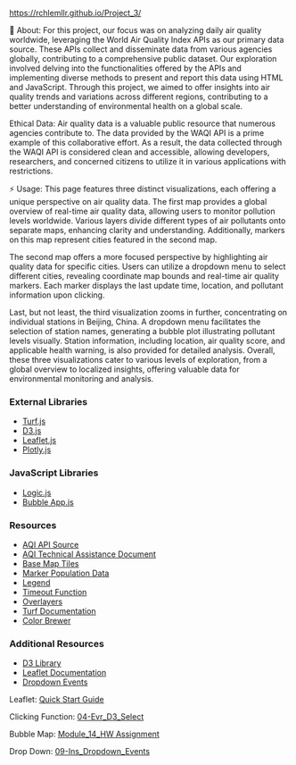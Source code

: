 https://rchlemllr.github.io/Project_3/

🔰 About: 
For this project, our focus was on analyzing daily air quality worldwide, leveraging the World Air Quality Index APIs as our primary data source. These APIs collect and disseminate data from various agencies globally, contributing to a comprehensive public dataset. Our exploration involved delving into the functionalities offered by the APIs and implementing diverse methods to present and report this data using HTML and JavaScript. Through this project, we aimed to offer insights into air quality trends and variations across different regions, contributing to a better understanding of environmental health on a global scale.

Ethical Data:
Air quality data is a valuable public resource that numerous agencies contribute to. The data provided by the WAQI API is a prime example of this collaborative effort. As a result, the data collected through the WAQI API is considered clean and accessible, allowing developers, researchers, and concerned citizens to utilize it in various applications with restrictions. 

⚡ Usage:
This page features three distinct visualizations, each offering a unique perspective on air quality data. The first map provides a global overview of real-time air quality data, allowing users to monitor pollution levels worldwide. Various layers divide different types of air pollutants onto separate maps, enhancing clarity and understanding. Additionally, markers on this map represent cities featured in the second map. 

The second map offers a more focused perspective by highlighting air quality data for specific cities. Users can utilize a dropdown menu to select different cities, revealing coordinate map bounds and real-time air quality markers. Each marker displays the last update time, location, and pollutant information upon clicking. 

Last, but not least, the third visualization zooms in further, concentrating on individual stations in Beijing, China. A dropdown menu facilitates the selection of station names, generating a bubble plot illustrating pollutant levels visually. Station information, including location, air quality score, and applicable health warning, is also provided for detailed analysis. Overall, these three visualizations cater to various levels of exploration, from a global overview to localized insights, offering valuable data for environmental monitoring and analysis.

### External Libraries

- [Turf.js](https://unpkg.com/@turf/turf@6/turf.min.js)
- [D3.js](https://d3js.org/d3.v7.min.js)
- [Leaflet.js](https://unpkg.com/leaflet/dist/leaflet.js)
- [Plotly.js](https://cdn.plot.ly/plotly-latest.min.js)

### JavaScript Libraries

- [Logic.js](./static/js/logic.js)
- [Bubble App.js](./static/js/bubble_app.js)

### Resources

- [AQI API Source](https://aqicn.org/data-platform/token-confirm/159d1cfa-a23b-441c-8774-e327495ab256)
- [AQI Technical Assistance Document](https://www.airnow.gov/sites/default/files/2020-05/aqi-technical-assistance-document-sept2018.pdf)
- [Base Map Tiles](https://aqicn.org/json-api/demo/)
- [Marker Population Data](https://aqicn.org/json-api/demo/)
- [Legend](https://leafletjs.com/examples/quick-start/)
- [Timeout Function](https://aqicn.org/json-api/demo/)
- [Overlayers](https://leafletjs.com/examples/quick-start/)
- [Turf Documentation](https://turfjs.org/docs/#featureOf)
- [Color Brewer](https://colorbrewer2.org/#type=sequential&scheme=YlOrRd&n=6)


### Additional Resources

- [D3 Library](https://d3js.org/)
- [Leaflet Documentation](https://leafletjs.com/examples/quick-start/)
- [Dropdown Events](https://leafletjs.com/examples/quick-start/)

Leaflet: [Quick Start Guide](https://leafletjs.com/examples/quick-start/)

Clicking Function: [04-Evr_D3_Select](#)

Bubble Map: [Module_14_HW Assignment](#)

Drop Down: [09-Ins_Dropdown_Events](#)



